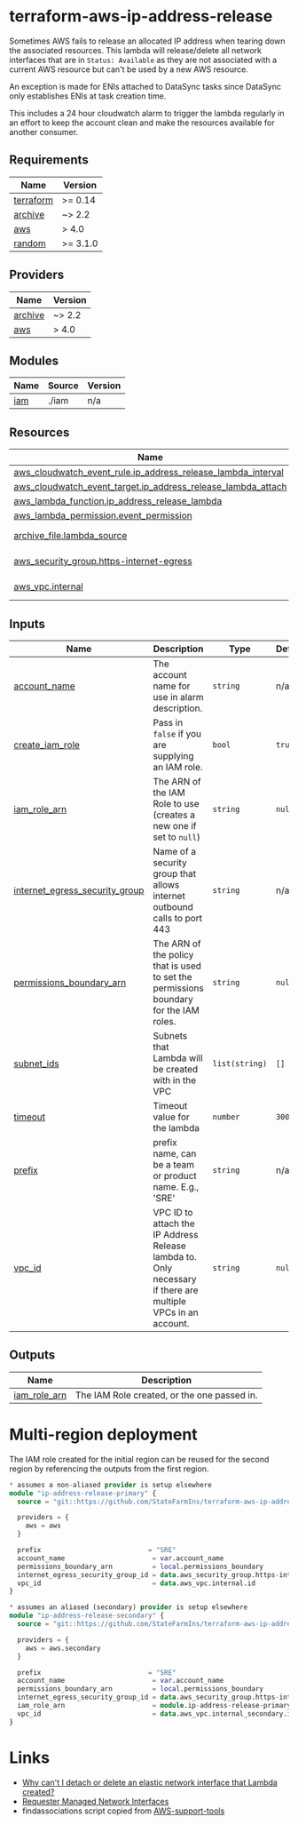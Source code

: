 # terraform-aws-ip-address-release

Sometimes AWS fails to release an allocated IP address when tearing down the associated resources. This lambda will release/delete all network interfaces that are in `Status: Available` as they are not associated with a current AWS resource but can't be used by a new AWS resource.

An exception is made for ENIs attached to DataSync tasks since DataSync only establishes ENIs at task creation time.

This includes a 24 hour cloudwatch alarm to trigger the lambda regularly in an effort to keep the account clean and make the resources available for another consumer.

<!-- BEGIN_TF_DOCS -->
## Requirements

| Name                                                                      | Version  |
| ------------------------------------------------------------------------- | -------- |
| <a name="requirement_terraform"></a> [terraform](#requirement\_terraform) | >= 0.14  |
| <a name="requirement_archive"></a> [archive](#requirement\_archive)       | ~> 2.2   |
| <a name="requirement_aws"></a> [aws](#requirement\_aws)                   | > 4.0    |
| <a name="requirement_random"></a> [random](#requirement\_random)          | >= 3.1.0 |

## Providers

| Name                                                          | Version |
| ------------------------------------------------------------- | ------- |
| <a name="provider_archive"></a> [archive](#provider\_archive) | ~> 2.2  |
| <a name="provider_aws"></a> [aws](#provider\_aws)             | > 4.0   |

## Modules

| Name                                          | Source | Version |
| --------------------------------------------- | ------ | ------- |
| <a name="module_iam"></a> [iam](#module\_iam) | ./iam  | n/a     |

## Resources

| Name                                                                                                                                                                | Type        |
| ------------------------------------------------------------------------------------------------------------------------------------------------------------------- | ----------- |
| [aws_cloudwatch_event_rule.ip_address_release_lambda_interval](https://registry.terraform.io/providers/hashicorp/aws/latest/docs/resources/cloudwatch_event_rule)   | resource    |
| [aws_cloudwatch_event_target.ip_address_release_lambda_attach](https://registry.terraform.io/providers/hashicorp/aws/latest/docs/resources/cloudwatch_event_target) | resource    |
| [aws_lambda_function.ip_address_release_lambda](https://registry.terraform.io/providers/hashicorp/aws/latest/docs/resources/lambda_function)                        | resource    |
| [aws_lambda_permission.event_permission](https://registry.terraform.io/providers/hashicorp/aws/latest/docs/resources/lambda_permission)                             | resource    |
| [archive_file.lambda_source](https://registry.terraform.io/providers/hashicorp/archive/latest/docs/data-sources/file)                                               | data source |
| [aws_security_group.https-internet-egress](https://registry.terraform.io/providers/hashicorp/aws/latest/docs/data-sources/security_group)                           | data source |
| [aws_vpc.internal](https://registry.terraform.io/providers/hashicorp/aws/latest/docs/data-sources/vpc)                                                              | data source |

## Inputs

| Name                                                                                                                               | Description                                                                                                 | Type           | Default | Required |
| ---------------------------------------------------------------------------------------------------------------------------------- | ----------------------------------------------------------------------------------------------------------- | -------------- | ------- | :------: |
| <a name="input_account_name"></a> [account\_name](#input\_account\_name)                                                           | The account name for use in alarm description.                                                              | `string`       | n/a     |   yes    |
| <a name="input_create_iam_role"></a> [create\_iam\_role](#input\_create\_iam\_role)                                                | Pass in `false` if you are supplying an IAM role.                                                           | `bool`         | `true`  |    no    |
| <a name="input_iam_role_arn"></a> [iam\_role\_arn](#input\_iam\_role\_arn)                                                         | The ARN of the IAM Role to use (creates a new one if set to `null`)                                         | `string`       | `null`  |    no    |
| <a name="input_internet_egress_security_group"></a> [internet\_egress\_security\_group](#input\_internet\_egress\_security\_group) | Name of a security group that allows internet outbound calls to port 443                                    | `string`       | n/a     |   yes    |
| <a name="input_permissions_boundary_arn"></a> [permissions\_boundary\_arn](#input\_permissions\_boundary\_arn)                     | The ARN of the policy that is used to set the permissions boundary for the IAM roles.                       | `string`       | `null`  |    no    |
| <a name="input_subnet_ids"></a> [subnet\_ids](#input\_subnet\_ids)                                                                 | Subnets that Lambda will be created with in the VPC                                                         | `list(string)` | `[]`    |    no    |
| <a name="input_timeout"></a> [timeout](#input\_timeout)                                                                            | Timeout value for the lambda                                                                                | `number`       | `300`   |    no    |
| <a name="input_prefix"></a> [prefix](#input\_prefix)                                                                               | prefix name, can be a team or product name. E.g., 'SRE'                                                     | `string`       | n/a     |   yes    |
| <a name="input_vpc_id"></a> [vpc\_id](#input\_vpc\_id)                                                                             | VPC ID to attach the IP Address Release lambda to. Only necessary if there are multiple VPCs in an account. | `string`       | `null`  |    no    |

## Outputs

| Name                                                                         | Description                                 |
| ---------------------------------------------------------------------------- | ------------------------------------------- |
| <a name="output_iam_role_arn"></a> [iam\_role\_arn](#output\_iam\_role\_arn) | The IAM Role created, or the one passed in. |
<!-- END_TF_DOCS -->

# Multi-region deployment
The IAM role created for the initial region can be reused for the second region by referencing the outputs from the first region.
```terraform
* assumes a non-aliased provider is setup elsewhere
module "ip-address-release-primary" {
  source = "git::https://github.com/StateFarmIns/terraform-aws-ip-address-release?ref=1.0.0" 

  providers = {
    aws = aws
  }

  prefix                           = "SRE"
  account_name                      = var.account_name
  permissions_boundary_arn          = local.permissions_boundary
  internet_egress_security_group_id = data.aws_security_group.https-internet-egress.id
  vpc_id                            = data.aws_vpc.internal.id
}

* assumes an aliased (secondary) provider is setup elsewhere
module "ip-address-release-secondary" {
  source = "git::https://github.com/StateFarmIns/terraform-aws-ip-address-release?ref=1.0.0" 

  providers = {
    aws = aws.secondary
  }

  prefix                           = "SRE"
  account_name                      = var.account_name
  permissions_boundary_arn          = local.permissions_boundary
  internet_egress_security_group_id = data.aws_security_group.https-internet-egress_secondary.id
  iam_role_arn                      = module.ip-address-release-primary.iam_role_arn # reference the IAM Role created earlier
  vpc_id                            = data.aws_vpc.internal_secondary.id
}
```

# Links
* [Why can't I detach or delete an elastic network interface that Lambda created?](https://aws.amazon.com/premiumsupport/knowledge-center/lambda-eni-find-delete/)
* [Requester Managed Network Interfaces](https://docs.aws.amazon.com/AWSEC2/latest/UserGuide/requester-managed-eni.html)
* findassociations script copied from [AWS-support-tools](https://github.com/awslabs/aws-support-tools)

